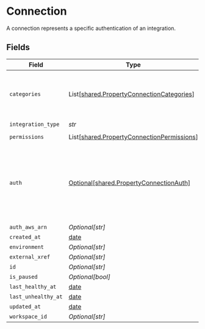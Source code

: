 # Connection

A connection represents a specific authentication of an integration.


## Fields

| Field                                                                                               | Type                                                                                                | Required                                                                                            | Description                                                                                         |
| --------------------------------------------------------------------------------------------------- | --------------------------------------------------------------------------------------------------- | --------------------------------------------------------------------------------------------------- | --------------------------------------------------------------------------------------------------- |
| `categories`                                                                                        | List[[shared.PropertyConnectionCategories](../../models/shared/propertyconnectioncategories.md)]    | :heavy_check_mark:                                                                                  | The Integration categories that this connection supports                                            |
| `integration_type`                                                                                  | *str*                                                                                               | :heavy_check_mark:                                                                                  | N/A                                                                                                 |
| `permissions`                                                                                       | List[[shared.PropertyConnectionPermissions](../../models/shared/propertyconnectionpermissions.md)]  | :heavy_check_mark:                                                                                  | N/A                                                                                                 |
| `auth`                                                                                              | [Optional[shared.PropertyConnectionAuth]](../../models/shared/propertyconnectionauth.md)            | :heavy_minus_sign:                                                                                  | An authentication object that represents a specific authorized user's connection to an integration. |
| `auth_aws_arn`                                                                                      | *Optional[str]*                                                                                     | :heavy_minus_sign:                                                                                  | N/A                                                                                                 |
| `created_at`                                                                                        | [date](https://docs.python.org/3/library/datetime.html#date-objects)                                | :heavy_minus_sign:                                                                                  | N/A                                                                                                 |
| `environment`                                                                                       | *Optional[str]*                                                                                     | :heavy_minus_sign:                                                                                  | N/A                                                                                                 |
| `external_xref`                                                                                     | *Optional[str]*                                                                                     | :heavy_minus_sign:                                                                                  | N/A                                                                                                 |
| `id`                                                                                                | *Optional[str]*                                                                                     | :heavy_minus_sign:                                                                                  | N/A                                                                                                 |
| `is_paused`                                                                                         | *Optional[bool]*                                                                                    | :heavy_minus_sign:                                                                                  | N/A                                                                                                 |
| `last_healthy_at`                                                                                   | [date](https://docs.python.org/3/library/datetime.html#date-objects)                                | :heavy_minus_sign:                                                                                  | N/A                                                                                                 |
| `last_unhealthy_at`                                                                                 | [date](https://docs.python.org/3/library/datetime.html#date-objects)                                | :heavy_minus_sign:                                                                                  | N/A                                                                                                 |
| `updated_at`                                                                                        | [date](https://docs.python.org/3/library/datetime.html#date-objects)                                | :heavy_minus_sign:                                                                                  | N/A                                                                                                 |
| `workspace_id`                                                                                      | *Optional[str]*                                                                                     | :heavy_minus_sign:                                                                                  | N/A                                                                                                 |